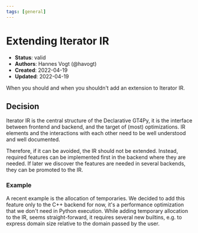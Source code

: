 ```yaml
---
tags: [general]
---
```


# Extending Iterator IR

- **Status**: valid
- **Authors**: Hannes Vogt (@havogt)
- **Created**: 2022-04-19
- **Updated**: 2022-04-19

When you should and when you shouldn't add an extension to Iterator IR.

## Decision

Iterator IR is the central structure of the Declarative GT4Py, it is the interface between frontend and backend, and the target of (most) optimizations.
IR elements and the interactions with each other need to be well understood and well documented.

Therefore, if it can be avoided, the IR should not be extended. Instead, required features can be implemented first in the backend where they are needed. If later we discover the features are needed in several backends, they can be promoted to the IR.

### Example

A recent example is the allocation of temporaries. We decided to add this feature only to the C++ backend for now, it's a performance optimization that we don't need in Python execution. While adding temporary allocation to the IR, seems straight-forward, it requires several new builtins, e.g. to express domain size relative to the domain passed by the user.
